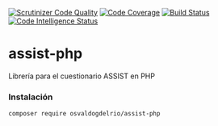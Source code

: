 [![Scrutinizer Code Quality](https://scrutinizer-ci.com/g/OsvaldoGDelRio/assist-php/badges/quality-score.png?b=main)](https://scrutinizer-ci.com/g/OsvaldoGDelRio/assist-php/?branch=main)
[![Code Coverage](https://scrutinizer-ci.com/g/OsvaldoGDelRio/assist-php/badges/coverage.png?b=main)](https://scrutinizer-ci.com/g/OsvaldoGDelRio/assist-php/?branch=main)
[![Build Status](https://scrutinizer-ci.com/g/OsvaldoGDelRio/assist-php/badges/build.png?b=main)](https://scrutinizer-ci.com/g/OsvaldoGDelRio/assist-php/build-status/main)
[![Code Intelligence Status](https://scrutinizer-ci.com/g/OsvaldoGDelRio/assist-php/badges/code-intelligence.svg?b=main)](https://scrutinizer-ci.com/code-intelligence)
# assist-php
Librería para el cuestionario ASSIST en PHP

### Instalación
```shell
composer require osvaldogdelrio/assist-php
```